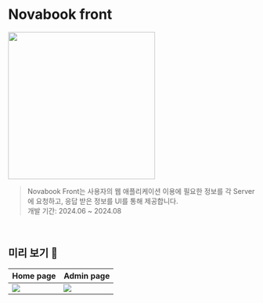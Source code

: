 # Novabook front

<img src="https://github.com/user-attachments/assets/1f211f5a-e038-4029-aecf-619227273bfd" width=300px; >


> Novabook Front는 사용자의 웹 애플리케이션 이용에 필요한 정보를 각 Server에 요청하고, 응답 받은 정보를 UI를 통해 제공합니다. <br>
> 개발 기간: 2024.06 ~ 2024.08



<br>


## 미리 보기 👀

|Home page|Admin page|
|---|---|
|<img src="https://github.com/user-attachments/assets/e3e71aee-b488-417f-8de4-c15719dec3f0">|<img src="https://github.com/user-attachments/assets/9ac31392-893f-45b5-b8b4-b1804874fd2a">|

<br>


